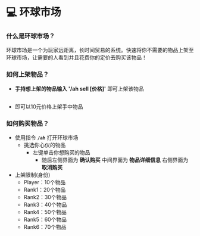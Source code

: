 # 💻 环球市场

### 什么是环球市场？

环球市场是一个为玩家远距离，长时间贸易的系统。快速将你不需要的物品上架至环球市场，让需要的人看到并且花费你的定价去购买该物品！

### 如何上架物品？

* **手持想上架的物品输入 '/ah sell \[价格]'** 即可上架该物品

<figure><img src="https://sjwx.easydoc.xyz/95040344/files/lbc2myx5.png" alt=""><figcaption></figcaption></figure>

* 即可以10元价格上架手中物品

### 如何购买物品？

* 使用指令 **`/ah`** 打开环球市场
  * 挑选你心仪的物品
    * 左键单击你想购买的物品
      * 随后左侧界面为 **确认购买** 中间界面为 **物品详细信息** 右侧界面为 **取消购买**
* 上架限制(身份)
  * Player：10个物品
  * Rank1：20个物品
  * Rank2：30个物品
  * Rank3：40个物品
  * Rank4：50个物品
  * Rank5：60个物品
  * Rank6：70个物品
